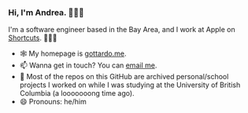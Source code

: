 ### Hi, I'm **Andrea**. 🙋🏻‍♂️

I'm a software engineer based in the Bay Area, and I work at Apple on [Shortcuts](https://itunes.apple.com/us/app/id915249334). 👨🏻‍💻

- 🕸 My homepage is [gottardo.me](https://gottardo.me).
- 📫 Wanna get in touch? You can [email me](mailto:andrea@gottardo.me).
- 📒 Most of the repos on this GitHub are archived personal/school projects I worked on while I was studying at the University of British Columbia (a looooooong time ago).
- 😄 Pronouns: he/him
